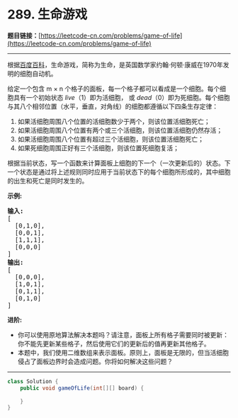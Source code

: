 # 289. 生命游戏

**题目链接：**[https://leetcode-cn.com/problems/game-of-life](https://leetcode-cn.com/problems/game-of-life)

---

<div class="content__1Y2H">
 <div class="notranslate">
  <p>根据<a href="https://baike.baidu.com/item/%E7%94%9F%E5%91%BD%E6%B8%B8%E6%88%8F/2926434?fr=aladdin">百度百科</a>，生命游戏，简称为生命，是英国数学家约翰·何顿·康威在1970年发明的细胞自动机。</p> 
  <p>给定一个包含 m × n 个格子的面板，每一个格子都可以看成是一个细胞。每个细胞具有一个初始状态 <em>live</em>（1）即为活细胞， 或 <em>dead</em>（0）即为死细胞。每个细胞与其八个相邻位置（水平，垂直，对角线）的细胞都遵循以下四条生存定律：</p> 
  <ol> 
   <li>如果活细胞周围八个位置的活细胞数少于两个，则该位置活细胞死亡；</li> 
   <li>如果活细胞周围八个位置有两个或三个活细胞，则该位置活细胞仍然存活；</li> 
   <li>如果活细胞周围八个位置有超过三个活细胞，则该位置活细胞死亡；</li> 
   <li>如果死细胞周围正好有三个活细胞，则该位置死细胞复活；</li> 
  </ol> 
  <p>根据当前状态，写一个函数来计算面板上细胞的下一个（一次更新后的）状态。下一个状态是通过将上述规则同时应用于当前状态下的每个细胞所形成的，其中细胞的出生和死亡是同时发生的。</p> 
  <p><strong>示例:</strong></p> 
  <pre class="language-text"><strong>输入: 
</strong>[
&nbsp; [0,1,0],
&nbsp; [0,0,1],
&nbsp; [1,1,1],
&nbsp; [0,0,0]
]
<strong>输出: 
</strong>[
&nbsp; [0,0,0],
&nbsp; [1,0,1],
&nbsp; [0,1,1],
&nbsp; [0,1,0]
]</pre> 
  <p><strong>进阶:</strong></p> 
  <ul> 
   <li>你可以使用原地算法解决本题吗？请注意，面板上所有格子需要同时被更新：你不能先更新某些格子，然后使用它们的更新后的值再更新其他格子。</li> 
   <li>本题中，我们使用二维数组来表示面板。原则上，面板是无限的，但当活细胞侵占了面板边界时会造成问题。你将如何解决这些问题？</li> 
  </ul> 
 </div>
</div>

---

```java
class Solution {
    public void gameOfLife(int[][] board) {
        
    }
}
```